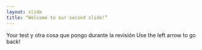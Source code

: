 ```yaml
---
layout: slide
title: “Welcome to our second slide!”
---
```

Your test y otra cosa que pongo durante la revisión
Use the left arrow to go back!
